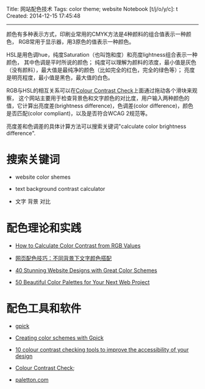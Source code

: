 Title: 网站配色技术
Tags: color theme; website
Notebook [t/j/o/y/c]: t
Created: 2014-12-15 17:45:48

------

颜色有多种表示方式，印刷业常用的CMYK方法是4种颜料的组合值表示一种颜色，
RGB常用于显示器，用3原色的值表示一种颜色。

HSL是用色调hue，纯度Saturation（也叫饱和度）和亮度lightness组合表示一种颜色，
其中色调是平时所说的颜色；
纯度可以理解为颜料的浓度，最小值是灰色（没有颜料），最大值是最纯净的颜色（比如完全的红色，完全的绿色等）；
亮度是明亮程度，最小值是黑色，最大值的白色。

RGB与HSL的相互关系可以在[Colour Contrast Check](http://www.snook.ca/technical/colour_contrast/colour.html)上面通过拖动各个滑块来观察，
这个网站主要用于检查背景色和文字颜色的对比度，用户输入两种颜色的值，它计算出亮度差(brightness difference)，色调差(color difference)，颜色是否匹配(color compliant)，以及是否符合WCAG 2规范等。

亮度差和色调差的具体计算方法可以搜索关键词"calculate color brightness difference".

# 搜索关键词

* website color shemes

* text background contrast calculator

* 文字 背景 对比

# 配色理论和实践

* [How to Calculate Color Contrast from RGB Values](http://www.had2know.com/technology/color-contrast-calculator-web-design.html)

* [网页配色技巧：不同背景下文字颜色搭配](http://jingyan.baidu.com/article/ed2a5d1f1170f109f6be1787.html)

* [40 Stunning Website Designs with Great Color Schemes](http://www.onextrapixel.com/2013/10/25/40-stunning-website-designs-with-great-color-schemes/)

* [50 Beautiful Color Palettes for Your Next Web Project](http://www.dtelepathy.com/blog/inspiration/beautiful-color-palettes-for-your-next-web-project)

# 配色工具和软件

* [gpick](http://www.gpick.org/)

* [Creating color schemes with Gpick](http://libregraphicsworld.org/blog/entry/creating-color-schemes-with-gpick)

* [10 colour contrast checking tools to improve the accessibility of your design](http://www.456bereastreet.com/archive/200709/10_colour_contrast_checking_tools_to_improve_the_accessibility_of_your_design/)

* [Colour Contrast Check](http://www.snook.ca/technical/colour_contrast/colour.html);

* [paletton.com](http://paletton.com/)
